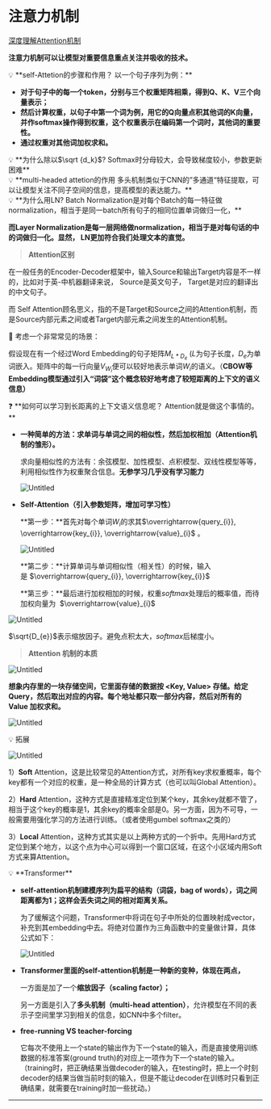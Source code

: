 # 注意力机制

[深度理解Attention机制](https://zhuanlan.zhihu.com/p/388913620)

**注意力机制可以让模型对重要信息重点关注并吸收的技术。**

<aside>
💡 **self-Attetion的步骤和作⽤？ 
以一个句子序列为例：**

- **对于句子中的每一个token，分别与三个权重矩阵相乘，得到Q、K、V三个向量表示；**
- **然后计算权重，以句子中第一个词为例，用它的Q向量点积其他词的K向量，并作softmax操作得到权重，这个权重表示在编码第一个词时，其他词的重要性。**
- **通过权重对其他词加权求和。**
</aside>

<aside>
💡 **为什么除以$\sqrt {d_k}$?
Softmax时分母较大，会导致梯度较小，参数更新困难**

</aside>

<aside>
💡 **multi-headed attetion的作⽤
多头机制类似于CNN的”多通道“特征提取，可以让模型关注不同子空间的信息，提高模型的表达能力。**

</aside>

<aside>
💡 **为什么用LN?
Batch Normalization是对每个Batch的每⼀特征做normalization，相当于是同一batch所有句子的相同位置单词做归⼀化，**

**而Layer Normalization是每一层网络做normalization，相当于是对每句话的中的词做归⼀化。显然， LN更加符合我们处理⽂本的直觉。**

</aside>

> **Attention区别**
> 

在⼀般任务的Encoder-Decoder框架中，输⼊Source和输出Target内容是不⼀样的，⽐如对于英-中机器翻译来说， Source是英⽂句⼦， Target是对应的翻译出的中⽂句⼦。

⽽ Self Attention顾名思义，指的不是Target和Source之间的Attention机制，⽽是Source内部元素之间或者Target内部元素之间发⽣的Attention机制。

<aside>
📢 考虑一个非常常见的场景：

假设现在有一个经过Word Embedding的句子矩阵$M_{L*D_e}$ ($L$为句子长度，$D_e$为单词嵌入。矩阵中的每一行向量$V_{W_i}$便可以较好地表示单词$W_i$的语义。（**CBOW等Embedding模型通过引入“词袋”这个概念较好地考虑了较短距离的上下文的语义信息）**

</aside>

<aside>
❓ **如何可以学习到长距离的上下文语义信息呢？
Attention就是做这个事情的。**

</aside>

- **一种简单的方法：求单词与单词之间的相似性，然后加权相加（Attention机制的雏形）。**
    
    求向量相似性的方法有：余弦模型、加性模型、点积模型、双线性模型等等，利用相似性作为权重聚合信息。**无参学习几乎没有学习能力**
    
    ![Untitled](%E6%B3%A8%E6%84%8F%E5%8A%9B%E6%9C%BA%E5%88%B6%2077e5524373ee4fa19b26f7cf50f317a1/Untitled.png)
    

- **Self-Attention（引入参数矩阵，增加可学习性）**
    
    **第一步：**首先对每个单词$W_i$的求其$\overrightarrow{query_{i}}, \overrightarrow{key_{i}}, \overrightarrow{value}_{i}$ 。
    
    ![Untitled](%E6%B3%A8%E6%84%8F%E5%8A%9B%E6%9C%BA%E5%88%B6%2077e5524373ee4fa19b26f7cf50f317a1/Untitled%201.png)
    
    **第二步：**计算单词与单词相似性（相关性）的时候，输入是 $\overrightarrow{query_{i}}, \overrightarrow{key_{i}}$ 
    
    **第三步：**最后进行加权相加的时候，权重$softmax$处理后的概率值，而待加权向量为  $\overrightarrow{value}_{i}$
    

![Untitled](%E6%B3%A8%E6%84%8F%E5%8A%9B%E6%9C%BA%E5%88%B6%2077e5524373ee4fa19b26f7cf50f317a1/Untitled%202.png)

$\sqrt{D_{e}}$表示缩放因子。避免点积太大，$softmax$后梯度小。

> **Attention 机制的本质**
> 

![Untitled](%E6%B3%A8%E6%84%8F%E5%8A%9B%E6%9C%BA%E5%88%B6%2077e5524373ee4fa19b26f7cf50f317a1/Untitled%203.png)

**想象内存里的一块存储空间，它里面存储的数据按 <Key, Value> 存储。给定 Query，然后取出对应的内容。每个地址都只取一部分内容，然后对所有的 Value 加权求和。**

![Untitled](%E6%B3%A8%E6%84%8F%E5%8A%9B%E6%9C%BA%E5%88%B6%2077e5524373ee4fa19b26f7cf50f317a1/Untitled%204.png)

<aside>
💡 拓展

![Untitled](%E6%B3%A8%E6%84%8F%E5%8A%9B%E6%9C%BA%E5%88%B6%2077e5524373ee4fa19b26f7cf50f317a1/Untitled%205.png)

1）**Soft** Attention，这是比较常见的Attention方式，对所有key求权重概率，每个key都有一个对应的权重，是一种全局的计算方式（也可以叫Global Attention）。

2）**Hard** Attention，这种方式是直接精准定位到某个key，其余key就都不管了，相当于这个key的概率是1，其余key的概率全部是0。另一方面，因为不可导，一般需要用强化学习的方法进行训练。（或者使用gumbel softmax之类的）

3）**Local** Attention，这种方式其实是以上两种方式的一个折中。先用Hard方式定位到某个地方，以这个点为中心可以得到一个窗口区域，在这个小区域内用Soft方式来算Attention。

</aside>

<aside>
💡 **Transformer**

- **self-attention机制建模序列为扁平的结构（词袋，bag of words），词之间距离都为1；这样会丢失词之间的相对距离关系。**
    
    为了缓解这个问题，Transformer中将词在句子中所处的位置映射成vector，补充到其embedding中去。将绝对位置作为三角函数中的变量做计算，具体公式如下：
    
    ![Untitled](%E6%B3%A8%E6%84%8F%E5%8A%9B%E6%9C%BA%E5%88%B6%2077e5524373ee4fa19b26f7cf50f317a1/Untitled%206.png)
    
- **Transformer里面的self-attention机制是一种新的变种，体现在两点，**
    
    一方面是加了一个**缩放因子（scaling factor）；**
    
    另一方面是引入了**多头机制（multi-head attention）**，允许模型在不同的表示子空间里学习到相关的信息，如CNN中多个filter。
    
- **free-running VS teacher-forcing**
    
    它每次不使用上一个state的输出作为下一个state的输入，而是直接使用训练数据的标准答案(ground truth)的对应上一项作为下一个state的输入。（training时，把正确结果当做decoder的输入，在testing时，把上一个时刻decoder的结果当做当前时刻的输入，但是不能让decoder在训练时只看到正确结果，就需要在training时加一些扰动。）
    
</aside>

****